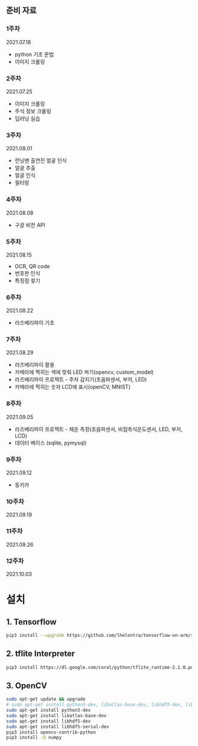 ## 준비 자료

### 1주차 
2021.07.18
* python 기초 문법
* 이미지 크롤링

### 2주차
2021.07.25
* 이미지 크롤링
* 주식 정보 크롤링
* 딥러닝 실습

### 3주차 
2021.08.01
* 런닝맨 출연진 얼굴 인식
* 얼굴 추출 
* 얼굴 인식
* 필터링

### 4주차
2021.08.08
* 구글 비전 API

### 5주차
2021.08.15
* OCR, QR code
* 번호판 인식
* 특징점 찾기

### 6주차
2021.08.22
* 라즈베리파이 기초

### 7주차
2021.08.29
* 라즈베리파이 활용
* 카메라에 찍히는 색에 맞춰 LED 켜기(opencv, custom_model)
* 라즈베리파이 프로젝트 - 주차 감지기(초음파센서, 부저, LED)
* 카메라에 찍히는 숫자 LCD에 표시(openCV, MNIST)

### 8주차
2021.09.05
* 라즈베리파이 프로젝트 - 체온 측정(초음파센서, 비접촉식온도센서, LED, 부저, LCD)
* 데이터 베이스 (sqlite, pymysql)

### 9주차
2021.09.12
* 동키카

### 10주차
2021.09.19

### 11주차
2021.09.26

### 12주차
2021.10.03


# 설치
## 1. Tensorflow

```bash
pip3 install --upgrade https://github.com/lhelontra/tensorflow-on-arm/releases/download/v2.4.0/tensorflow-2.4.0-cp37-none-linux_armv7l.whl
```

## 2. tflite Interpreter

```bash
pip3 install https://dl.google.com/coral/python/tflite_runtime-2.1.0.post1-cp37-cp37m-linux_armv7l.whl
```

## 3. OpenCV

```bash
sudo apt-get update && upgrade
# sudo apt-get install python3-dev, libatlas-base-dev, libhdf5-dev, libhdf5-serial-dev
sudo apt-get install python3-dev
sudo apt-get install libatlas-base-dev
sudo apt-get install libhdf5-dev 
sudo apt-get install libhdf5-serial-dev
pip3 install opencv-contrib-python
pip3 install -U numpy
```